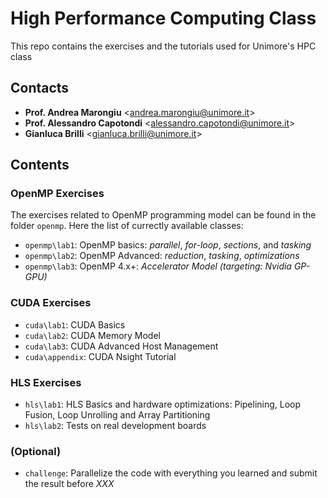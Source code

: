 # High Performance Computing Class

This repo contains the exercises and the tutorials used for Unimore's HPC class

## Contacts
- **Prof. Andrea Marongiu** <[andrea.marongiu@unimore.it](mailto:andrea.marongiu@unimore.it)>
- **Prof. Alessandro Capotondi** <[alessandro.capotondi@unimore.it](mailto:alessandro.capotondi@unimore.it)>
- **Gianluca Brilli** <[gianluca.brilli@unimore.it](mailto:gianluca.brilli@unimore.it)>

## Contents

### OpenMP Exercises
The exercises related to OpenMP programming model can be found in the folder `openmp`. Here the list of currectly available classes:
- `openmp\lab1`: OpenMP basics: *parallel*, *for-loop*, *sections*, and *tasking*
- `openmp\lab2`: OpenMP Advanced: *reduction*, *tasking*, *optimizations*
- `openmp\lab3`: OpenMP 4.x+: *Accelerator Model (targeting: Nvidia GP-GPU)*

### CUDA Exercises
- `cuda\lab1`: CUDA Basics
- `cuda\lab2`: CUDA Memory Model
- `cuda\lab3`: CUDA Advanced Host Management
- `cuda\appendix`: CUDA Nsight Tutorial

### HLS Exercises
- `hls\lab1`: HLS Basics and hardware optimizations: Pipelining, Loop Fusion, Loop Unrolling and Array Partitioning 
- `hls\lab2`: Tests on real development boards

### (Optional)
- `challenge`: Parallelize the code with everything you learned and submit the result before *XXX*

